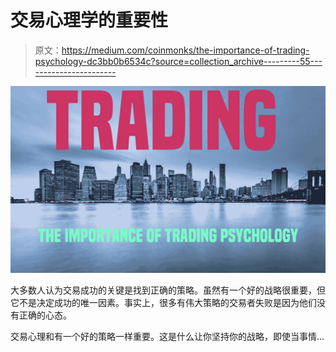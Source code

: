 # 交易心理学的重要性

> 原文：<https://medium.com/coinmonks/the-importance-of-trading-psychology-dc3bb0b6534c?source=collection_archive---------55----------------------->

![](img/2e2558b3aa296e6397733073659be17d.png)

大多数人认为交易成功的关键是找到正确的策略。虽然有一个好的战略很重要，但它不是决定成功的唯一因素。事实上，很多有伟大策略的交易者失败是因为他们没有正确的心态。

交易心理和有一个好的策略一样重要。这是什么让你坚持你的战略，即使当事情…